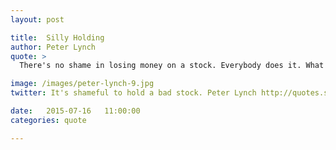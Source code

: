 ```yaml
---
layout: post

title:  Silly Holding
author: Peter Lynch
quote: >
  There's no shame in losing money on a stock. Everybody does it. What is shameful is to hold on to a stock, or, worse, to buy more of it, when the fundamentals are deteriorating.

image: /images/peter-lynch-9.jpg
twitter: It's shameful to hold a bad stock. Peter Lynch http://quotes.stockflare.com/

date:   2015-07-16	 11:00:00
categories: quote

---
```


